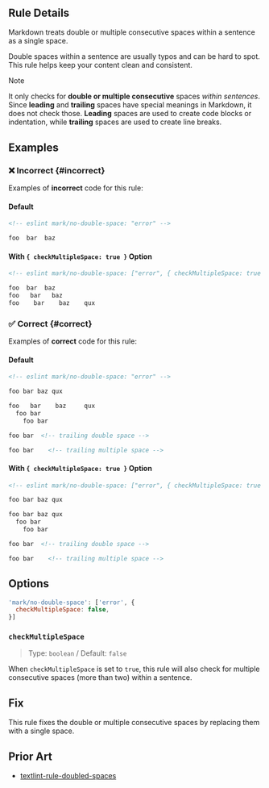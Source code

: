 <!-- markdownlint-disable-next-line no-inline-html first-line-h1 -->
<header v-html="$frontmatter.rule"></header>

## Rule Details

Markdown treats double or multiple consecutive spaces within a sentence as a single space.

Double spaces within a sentence are usually typos and can be hard to spot. This rule helps keep your content clean and consistent.

> [!NOTE]
>
> It only checks for **double or multiple consecutive** spaces *within sentences*. Since **leading** and **trailing** spaces have special meanings in Markdown, it does not check those. **Leading** spaces are used to create code blocks or indentation, while **trailing** spaces are used to create line breaks.

## Examples

### :x: Incorrect {#incorrect}

Examples of **incorrect** code for this rule:

#### Default

```md eslint-check
<!-- eslint mark/no-double-space: "error" -->

foo  bar  baz
```

#### With `{ checkMultipleSpace: true }` Option

```md eslint-check
<!-- eslint mark/no-double-space: ["error", { checkMultipleSpace: true }] -->

foo  bar  baz
foo   bar   baz
foo    bar    baz    qux
```

### :white_check_mark: Correct {#correct}

Examples of **correct** code for this rule:

#### Default

```md eslint-check
<!-- eslint mark/no-double-space: "error" -->

foo bar baz qux

foo   bar    baz     qux
  foo bar
    foo bar

foo bar  <!-- trailing double space⁡ -->

foo bar    <!-- trailing multiple space⁡ -->
```

#### With `{ checkMultipleSpace: true }` Option

```md eslint-check
<!-- eslint mark/no-double-space: ["error", { checkMultipleSpace: true }] -->

foo bar baz qux

foo bar baz qux
  foo bar
    foo bar

foo bar  <!-- trailing double space⁡ -->

foo bar    <!-- trailing multiple space⁡ -->
```

## Options

```js
'mark/no-double-space': ['error', {
  checkMultipleSpace: false,
}]
```

### `checkMultipleSpace`

> Type: `boolean` / Default: `false`

When `checkMultipleSpace` is set to `true`, this rule will also check for multiple consecutive spaces (more than two) within a sentence.

## Fix

This rule fixes the double or multiple consecutive spaces by replacing them with a single space.

## Prior Art

- [textlint-rule-doubled-spaces](https://github.com/iwamatsu0430/textlint-rule-doubled-spaces)
